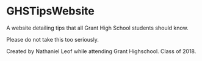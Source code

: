 # GHSTipsWebsite
A website detailing tips that all Grant High School students should know. 


Please do not take this too seriously. 

Created by Nathaniel Leof while attending Grant Highschool. Class of 2018. 



